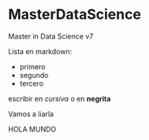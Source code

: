 # MasterDataScience
Master in Data Science v7

Lista en markdown:
* primero
* segundo
* tercero

escribir en *cursiva* o en **negrita**

Vamos a liarla

HOLA MUNDO
